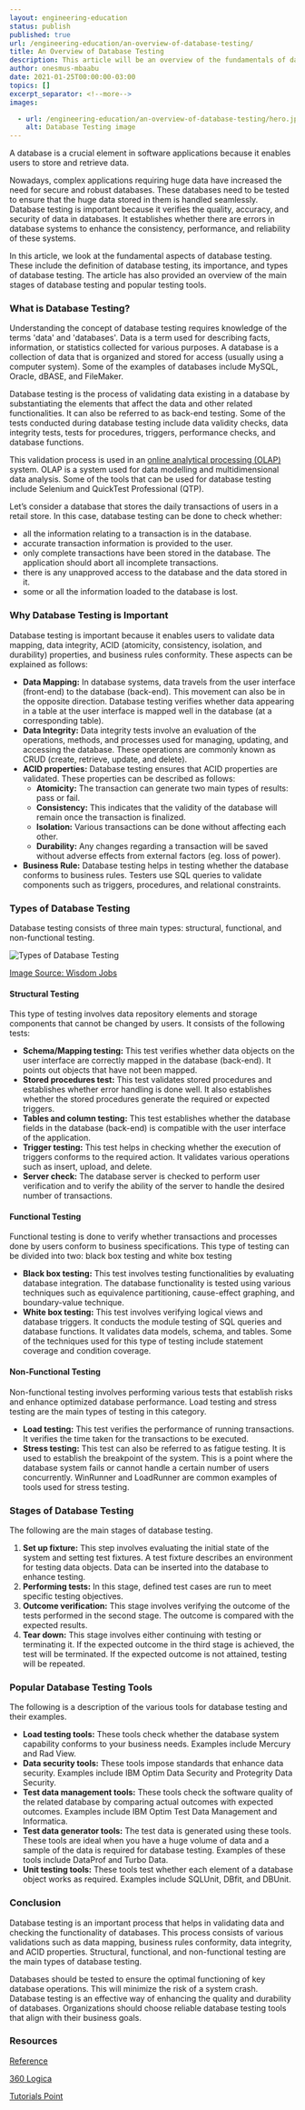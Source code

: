 ```yaml
---
layout: engineering-education
status: publish
published: true
url: /engineering-education/an-overview-of-database-testing/
title: An Overview of Database Testing
description: This article will be an overview of the fundamentals of database testing. It would also explore the various types of database testing and the tools used.
author: onesmus-mbaabu
date: 2021-01-25T00:00:00-03:00
topics: []
excerpt_separator: <!--more-->
images:

  - url: /engineering-education/an-overview-of-database-testing/hero.jpg
    alt: Database Testing image
---
```

A database is a crucial element in software applications because it enables users to store and retrieve data. 
<!--more-->

Nowadays, complex applications requiring huge data have increased the need for secure and robust databases. These databases need to be tested to ensure that the huge data stored in them is handled seamlessly. Database testing is important because it verifies the quality, accuracy, and security of data in databases. It establishes whether there are errors in database systems to enhance the consistency, performance, and reliability of these systems. 

In this article, we look at the fundamental aspects of database testing. These include the definition of database testing, its importance, and types of database testing. The article has also provided an overview of the main stages of database testing and popular testing tools.

### What is Database Testing?
Understanding the concept of database testing requires knowledge of the terms 'data' and 'databases'. Data is a term used for describing facts, information, or statistics collected for various purposes. A database is a collection of data that is organized and stored for access (usually using a computer system). Some of the examples of databases include MySQL, Oracle, dBASE, and FileMaker. 

Database testing is the process of validating data existing in a database by substantiating the elements that affect the data and other related functionalities. It can also be referred to as back-end testing. Some of the tests conducted during database testing include data validity checks, data integrity tests, tests for procedures, triggers, performance checks, and database functions.

This validation process is used in an [online analytical processing (OLAP)](https://en.wikipedia.org/wiki/Online_analytical_processing) system. OLAP is a system used for data modelling and multidimensional data analysis. Some of the tools that can be used for database testing include Selenium and QuickTest Professional (QTP). 

Let’s consider a database that stores the daily transactions of users in a retail store. In this case, database testing can be done to check whether:
* all the information relating to a transaction is in the database. 
* accurate transaction information is provided to the user.
* only complete transactions have been stored in the database. The application should abort all incomplete transactions.
* there is any unapproved access to the database and the data stored in it. 
* some or all the information loaded to the database is lost.

### Why Database Testing is Important
Database testing is important because it enables users to validate data mapping, data integrity, ACID (atomicity, consistency, isolation, and durability) properties, and business rules conformity. These aspects can be explained as follows:
* **Data Mapping:** In database systems, data travels from the user interface (front-end) to the database (back-end). This movement can also be in the opposite direction. Database testing verifies whether data appearing in a table at the user interface is mapped well in the database (at a corresponding table).
* **Data Integrity:** Data integrity tests involve an evaluation of the operations, methods, and processes used for managing, updating, and accessing the database. These operations are commonly known as CRUD (create, retrieve, update, and delete).
* **ACID properties:** Database testing ensures that ACID properties are validated. These properties can be described as follows:
    * **Atomicity:** The transaction can generate two main types of results: pass or fail.
    * **Consistency:** This indicates that the validity of the database will remain once the transaction is finalized.
    * **Isolation:** Various transactions can be done without affecting each other. 
    * **Durability:** Any changes regarding a transaction will be saved without adverse effects from external factors (eg. loss of power). 
* **Business Rule:** Database testing helps in testing whether the database conforms to business rules. Testers use SQL queries to validate components such as triggers, procedures, and relational constraints. 
  
### Types of Database Testing
Database testing consists of three main types: structural, functional, and non-functional testing. 

![Types of Database Testing](/engineering-education/an-overview-of-database-testing/types-of-database-testing.jpg)

[Image Source: Wisdom Jobs](https://www.wisdomjobs.com/userfiles/testingtypes.PNG)

#### Structural Testing
This type of testing involves data repository elements and storage components that cannot be changed by users. It consists of the following tests:
* **Schema/Mapping testing:** This test verifies whether data objects on the user interface are correctly mapped in the database (back-end). It points out objects that have not been mapped. 
* **Stored procedures test:** This test validates stored procedures and establishes whether error handling is done well. It also establishes whether the stored procedures generate the required or expected triggers. 
* **Tables and column testing:** This test establishes whether the database fields in the database (back-end) is compatible with the user interface of the application. 
* **Trigger testing:** This test helps in checking whether the execution of triggers conforms to the required action. It validates various operations such as insert, upload, and delete. 
* **Server check:** The database server is checked to perform user verification and to verify the ability of the server to handle the desired number of transactions. 
  
#### Functional Testing
Functional testing is done to verify whether transactions and processes done by users conform to business specifications. This type of testing can be divided into two: black box testing and white box testing
* **Black box testing:** This test involves testing functionalities by evaluating database integration. The database functionality is tested using various techniques such as equivalence partitioning, cause-effect graphing, and boundary-value technique. 
* **White box testing:** This test involves verifying logical views and database triggers. It conducts the module testing of SQL queries and database functions. It validates data models, schema, and tables. Some of the techniques used for this type of testing include statement coverage and condition coverage. 

#### Non-Functional Testing
Non-functional testing involves performing various tests that establish risks and enhance optimized database performance. Load testing and stress testing are the main types of testing in this category.
* **Load testing:** This test verifies the performance of running transactions. It verifies the time taken for the transactions to be executed. 
* **Stress testing:** This test can also be referred to as fatigue testing. It is used to establish the breakpoint of the system. This is a point where the database system fails or cannot handle a certain number of users concurrently. WinRunner and LoadRunner are common examples of tools used for stress testing. 
  
### Stages of Database Testing
The following are the main stages of database testing.
1. **Set up fixture:** This step involves evaluating the initial state of the system and setting test fixtures. A test fixture describes an environment for testing data objects. Data can be inserted into the database to enhance testing.
2. **Performing tests:** In this stage, defined test cases are run to meet specific testing objectives. 
3. **Outcome verification:** This stage involves verifying the outcome of the tests performed in the second stage. The outcome is compared with the expected results. 
4. **Tear down:** This stage involves either continuing with testing or terminating it. If the expected outcome in the third stage is achieved, the test will be terminated. If the expected outcome is not attained, testing will be repeated. 
   
### Popular Database Testing Tools
The following is a description of the various tools for database testing and their examples. 
* **Load testing tools:** These tools check whether the database system capability conforms to your business needs. Examples include Mercury and Rad View.
* **Data security tools:** These tools impose standards that enhance data security. Examples include IBM Optim Data Security and Protegrity Data Security. 
* **Test data management tools:** These tools check the software quality of the related database by comparing actual outcomes with expected outcomes. Examples include IBM Optim Test Data Management and Informatica.
* **Test data generator tools:** The test data is generated using these tools. These tools are ideal when you have a huge volume of data and a sample of the data is required for database testing. Examples of these tools include DataProf and Turbo Data. 
* **Unit testing tools:** These tools test whether each element of a database object works as required. Examples include SQLUnit, DBfit, and DBUnit. 
  
### Conclusion
Database testing is an important process that helps in validating data and checking the functionality of databases. This process consists of various validations such as data mapping, business rules conformity, data integrity, and ACID properties. Structural, functional, and non-functional testing are the main types of database testing. 

Databases should be tested to ensure the optimal functioning of key database operations. This will minimize the risk of a system crash. Database testing is an effective way of enhancing the quality and durability of databases. Organizations should choose reliable database testing tools that align with their business goals. 

### Resources 

[Reference](https://www.reference.com/world-view/databases-important-f0fe51a39eb47be0)

[360 Logica](https://www.360logica.com/blog/what-is-database-testing/)

[Tutorials Point](https://www.tutorialspoint.com/database_testing/database_testing_scenarios.htm)


